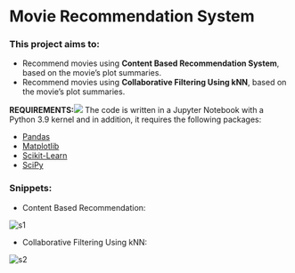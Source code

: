
# Movie Recommendation System

### This project aims to:

- Recommend movies using **Content Based Recommendation System**, based on the movie’s plot summaries.
- Recommend movies using **Collaborative Filtering Using kNN**, based on the movie’s plot summaries.

**REQUIREMENTS:![](Aspose.Words.e37c25dd-c0ee-4eff-9c80-006d8432fce1.001.png)**
The code is written in a Jupyter Notebook with a Python 3.9  kernel and in addition, it requires the following packages:

- [Pandas](http://pandas.pydata.org/)
- [Matplotlib](http://matplotlib.org/)
- [Scikit-Learn](https://scikit-learn.org/)
- [SciPy](https://scipy.org/)

### Snippets:

- Content Based Recommendation:

![s1](https://user-images.githubusercontent.com/75270684/222944802-3eccd12c-3055-4a3e-826b-2bda32b99550.png)

- Collaborative Filtering Using kNN:

![s2](https://user-images.githubusercontent.com/75270684/222945230-03541231-57f8-49ce-8799-d0eb2a0a9319.png)
